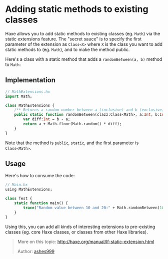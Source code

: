 [tags]: / "static-extension"

# Adding static methods to existing classes

Haxe allows you to add static methods to existing classes (eg. `Math`) via the static extensions feature. The "secret sauce" is to specify the first parameter of the extension as `Class<X>` where `X` is the class you want to add static methods to (eg. `Math`), and to make the method public.

Here's a class with a static method that adds a `randomBetween(a, b)` method to `Math`:

## Implementation

```haxe
// MathExtensions.hx
import Math;

class MathExtensions {
    /** Returns a random number between a (inclusive) and b (exclusive). */
    public static function randomBetween(clazz:Class<Math>, a:Int, b:Int) {
        var diff:Int = b - a;
        return a + Math.floor(Math.random() * diff);
    }
}
```

Note that the method is `public`, `static`, and the first parameter is `Class<Math>`.

## Usage

Here's how to consume the code:

```haxe
// Main.hx
using MathExtensions;

class Test {
    static function main() {
        trace("Random value between 10 and 20:" + Math.randomBetween(10, 20));
    }
}

```

Using this, you can add all kinds of interesting extensions to pre-existing classes (eg. core Haxe classes, or classes from other Haxe libraries). 

> More on this topic: <http://haxe.org/manual/lf-static-extension.html>
> 
> Author: [ashes999](http://github.com/ashes999)
